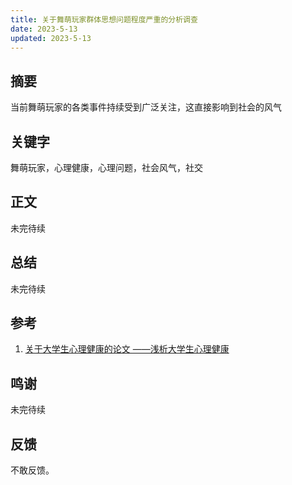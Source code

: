 ```yaml
---
title: 关于舞萌玩家群体思想问题程度严重的分析调查
date: 2023-5-13
updated: 2023-5-13
---
```


## 摘要

当前舞萌玩家的各类事件持续受到广泛关注，这直接影响到社会的风气

## 关键字

舞萌玩家，心理健康，心理问题，社会风气，社交

## 正文

未完待续

## 总结

未完待续

## 参考

1. [关于大学生心理健康的论文 ——浅析大学生心理健康](https://wenku.baidu.com/view/02de2201cfc789eb162dc80f.html)

## 鸣谢

未完待续

## 反馈

不敢反馈。